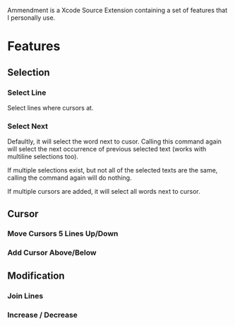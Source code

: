 Ammendment is a Xcode Source Extension containing a set of features that I personally use.

# Features

## Selection

### Select Line 

Select lines where cursors at.

### Select Next

Defaultly, it will select the word next to cusor. Calling this command again will select the next occurrence of previous selected text (works with multiline selections too).

If multiple selections exist, but not all of the selected texts are the same, calling the command again will do nothing.

If multiple cursors are added, it will select all words next to cursor.

## Cursor

### Move Cursors 5 Lines Up/Down

### Add Cursor Above/Below

## Modification

### Join Lines

### Increase / Decrease
